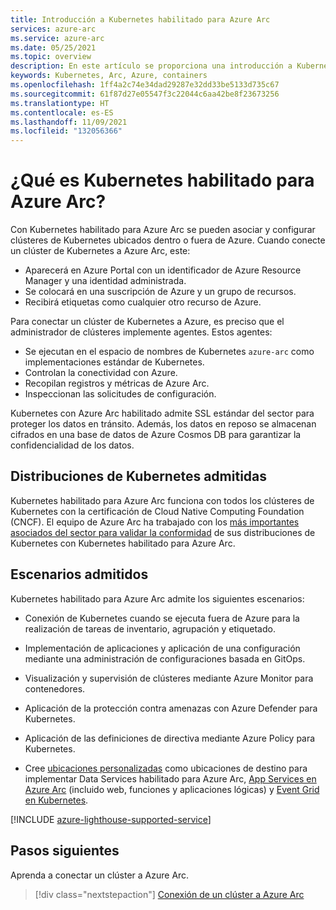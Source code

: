 ```yaml
---
title: Introducción a Kubernetes habilitado para Azure Arc
services: azure-arc
ms.service: azure-arc
ms.date: 05/25/2021
ms.topic: overview
description: En este artículo se proporciona una introducción a Kubernetes habilitado para Azure Arc.
keywords: Kubernetes, Arc, Azure, containers
ms.openlocfilehash: 1ff4a2c74e34dad29287e32dd33be5133d735c67
ms.sourcegitcommit: 61f87d27e05547f3c22044c6aa42be8f23673256
ms.translationtype: HT
ms.contentlocale: es-ES
ms.lasthandoff: 11/09/2021
ms.locfileid: "132056366"
---
```

# <a name="what-is-azure-arc-enabled-kubernetes"></a>¿Qué es Kubernetes habilitado para Azure Arc?

Con Kubernetes habilitado para Azure Arc se pueden asociar y configurar clústeres de Kubernetes ubicados dentro o fuera de Azure. Cuando conecte un clúster de Kubernetes a Azure Arc, este:
* Aparecerá en Azure Portal con un identificador de Azure Resource Manager y una identidad administrada. 
* Se colocará en una suscripción de Azure y un grupo de recursos.
* Recibirá etiquetas como cualquier otro recurso de Azure. 

Para conectar un clúster de Kubernetes a Azure, es preciso que el administrador de clústeres implemente agentes. Estos agentes:
* Se ejecutan en el espacio de nombres de Kubernetes `azure-arc` como implementaciones estándar de Kubernetes.
* Controlan la conectividad con Azure.
* Recopilan registros y métricas de Azure Arc.
* Inspeccionan las solicitudes de configuración. 

Kubernetes con Azure Arc habilitado admite SSL estándar del sector para proteger los datos en tránsito. Además, los datos en reposo se almacenan cifrados en una base de datos de Azure Cosmos DB para garantizar la confidencialidad de los datos.

## <a name="supported-kubernetes-distributions"></a>Distribuciones de Kubernetes admitidas

Kubernetes habilitado para Azure Arc funciona con todos los clústeres de Kubernetes con la certificación de Cloud Native Computing Foundation (CNCF). El equipo de Azure Arc ha trabajado con los [más importantes asociados del sector para validar la conformidad](./validation-program.md) de sus distribuciones de Kubernetes con Kubernetes habilitado para Azure Arc.

## <a name="supported-scenarios"></a>Escenarios admitidos 

Kubernetes habilitado para Azure Arc admite los siguientes escenarios: 

* Conexión de Kubernetes cuando se ejecuta fuera de Azure para la realización de tareas de inventario, agrupación y etiquetado.

* Implementación de aplicaciones y aplicación de una configuración mediante una administración de configuraciones basada en GitOps. 

* Visualización y supervisión de clústeres mediante Azure Monitor para contenedores.

* Aplicación de la protección contra amenazas con Azure Defender para Kubernetes.

* Aplicación de las definiciones de directiva mediante Azure Policy para Kubernetes.

* Cree [ubicaciones personalizadas](./custom-locations.md) como ubicaciones de destino para implementar Data Services habilitado para Azure Arc, [App Services en Azure Arc](../../app-service/overview-arc-integration.md) (incluido web, funciones y aplicaciones lógicas) y [Event Grid en Kubernetes](../../event-grid/kubernetes/overview.md).

[!INCLUDE [azure-lighthouse-supported-service](../../../includes/azure-lighthouse-supported-service.md)]

## <a name="next-steps"></a>Pasos siguientes

Aprenda a conectar un clúster a Azure Arc.
> [!div class="nextstepaction"]
> [Conexión de un clúster a Azure Arc](./quickstart-connect-cluster.md)
